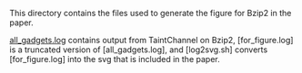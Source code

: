 This directory contains the files used to generate the figure for Bzip2 in the paper.

[all_gadgets.log](all_gadgets.log) contains output from TaintChannel on Bzip2, [for_figure.log] is a truncated version of [all_gadgets.log], and [log2svg.sh] converts [for_figure.log] into the svg that is included in the paper.
